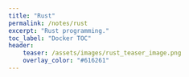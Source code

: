 ```yaml
---
title: "Rust"
permalink: /notes/rust
excerpt: "Rust programming."
toc_label: "Docker TOC"
header:
    teaser: /assets/images/rust_teaser_image.png
    overlay_color: "#616261"
---
```


